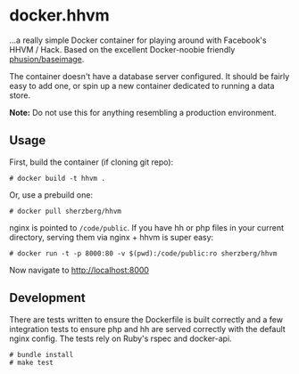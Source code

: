 # docker.hhvm

...a really simple Docker container for playing around with Facebook's HHVM / Hack. Based on the excellent Docker-noobie friendly [phusion/baseimage](https://github.com/phusion/baseimage-docker).

The container doesn't have a database server configured. It should be fairly easy to add one, or spin up a new container dedicated to running a data store.

**Note:** Do not use this for anything resembling a production environment.

## Usage


First, build the container (if cloning git repo):

    # docker build -t hhvm .
    
Or, use a prebuild one:

    # docker pull sherzberg/hhvm

nginx is pointed to `/code/public`. If you have hh or php files in your current directory, serving them via nginx + hhvm is super easy:

    # docker run -t -p 8000:80 -v $(pwd):/code/public:ro sherzberg/hhvm

Now navigate to [http://localhost:8000](http://localhost:8000)

## Development

There are tests written to ensure the Dockerfile is built correctly and a few integration tests to ensure
php and hh are served correctly with the default nginx config. The tests rely on Ruby's rspec and docker-api.

	# bundle install
	# make test
